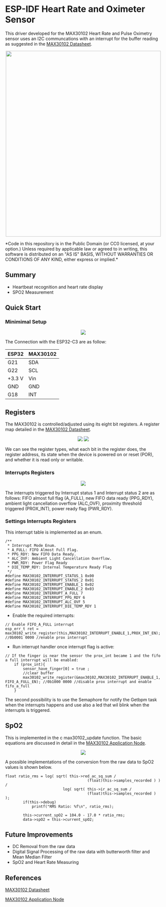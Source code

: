 ESP-IDF Heart Rate and Oximeter Sensor
====================

This driver developed for the MAX30102 Heart Rate and Pulse Oximetry sensor uses an I2C communcations with an interrupt for the buffer reading as suggested in the [MAX30102 Datasheet](https://datasheets.maximintegrated.com/en/ds/MAX30102.pdf).
<p align="center">
<img src="https://github.com/nferrante93/ESP32_MAX30102/blob/main/images/Breadboard_connections.bmp" width="500" height="600">
</p>
*Code in this repository is in the Public Domain (or CC0 licensed, at your option.)
Unless required by applicable law or agreed to in writing, this
software is distributed on an "AS IS" BASIS, WITHOUT WARRANTIES OR
CONDITIONS OF ANY KIND, either express or implied.*

## Summary 
* Heartbeat recognition and heart rate display
* SPO2 Measurement
## Quick Start
### Minimimal Setup

<p align="center">
<img src="https://github.com/nferrante93/esp32-max30102/blob/main/images/minimal_connections.bmp">
</p>
The Connection with the ESP32-C3 are as follow:

 ESP32        | MAX30102 
------------- | -------------
G21           | SDA
G22           | SCL
+3.3 V        | Vin
GND           | GND
G18           | INT
## Registers
The MAX30102 is controlled/adjusted using its eight bit registers. A register map detailed in the [MAX30102 Datasheet](https://datasheets.maximintegrated.com/en/ds/MAX30102.pdf). 
<p align="center">
<img src="https://github.com/nferrante93/esp32-max30102/blob/main/images/registers1.bmp">
<img src="https://github.com/nferrante93/esp32-max30102/blob/main/images/registers2.bmp">
</p>
We can see the register types, what each bit in the register does, the register address, its state when the device is powered on or reset (POR), and whether it is read only or writable.

### Interrupts Registers
<p align="center">
<img src="https://github.com/nferrante93/esp32-max30102/blob/main/images/interrupts_registers.bmp">
</p>

The interrupts triggered by Interrupt status 1 and Interrupt status 2 are as follows: FIFO almost full flag
(A_FULL), new FIFO data ready (PPG_RDY), ambient light cancellation overflow (ALC_OVF), proximity
threshold triggered (PROX_INT), power ready flag (PWR_RDY).
### Settings Interrupts Registers
This interrupt table is implemented as an enum.
```
/**
 * Interrupt Mode Enum.
 * A_FULL: FIFO Almost Full Flag.
 * PPG_RDY: New FIFO Data Ready.
 * ALC_OVF: Ambient Light Cancellation Overflow.
 * PWR_RDY: Power Flag Ready
 * DIE_TEMP_RDY: Internal Temperature Ready Flag
 */
#define MAX30102_INTERRUPT_STATUS_1 0x00
#define MAX30102_INTERRUPT_STATUS_2 0x01
#define MAX30102_INTERRUPT_ENABLE_1 0x02
#define MAX30102_INTERRUPT_ENABLE_2 0x03
#define MAX30102_INTERRUPT_A_FULL 7
#define MAX30102_INTERRUPT_PPG_RDY 6
#define MAX30102_INTERRUPT_ALC_OVF 5
#define MAX30102_INTERRUPT_DIE_TEMP_RDY 1

```
* Enable the required interrupts:
```
// Enable FIFO_A_FULL interrupt
esp_err_t ret = max30102_write_register(this,MAX30102_INTERRUPT_ENABLE_1,PROX_INT_EN);	//0b0001 0000 //enable prox interrupt 
```
* Run interrupt handler once interrupt flag is active:
```
// If the finger is near the sensor the prox_int became 1 and the fifo a full interrupt will be enabled:
	if (prox_int){
		sensor_have_finger[0] = true ;
		//clear buffer
		max30102_write_register(&max30102,MAX30102_INTERRUPT_ENABLE_1, FIFO_A_FULL_EN);	//0b1000 0000 //disable prox interrupt and enable fifo_a_full
	}

```
The second possibility is to use the Semaphore for notify the Getbpm task when the interrupts happens and use also a led that wil blink when the interrupts is triggered.

## SpO2
This is implemented in the c max30102_update function. The basic equations are discussed in detail in the [MAX30102 Application Node](https://pdfserv.maximintegrated.com/en/an/AN6409.pdf).
<p align="center">
<img src="https://github.com/nferrante93/esp32-max30102/blob/main/images/max30102SpO2.bmp">
</p>
A possible implementations of the conversion from the raw data to SpO2 values is shown below.

```
float ratio_rms = log( sqrt( this->red_ac_sq_sum /
                                     (float)this->samples_recorded ) ) /
                          log( sqrt( this->ir_ac_sq_sum /
                                     (float)this->samples_recorded ) );
        if(this->debug)
            printf("RMS Ratio: %f\n", ratio_rms);

        this->current_spO2 = 104.0 - 17.0 * ratio_rms;
        data->spO2 = this->current_spO2;
```

## Future Improvements
* DC Removal from the raw data
* Digital Signal Processing of the raw data with butterworth filter and Mean Median Filter 
* SpO2 and Heart Rate Measuring

## References
[MAX30102 Datasheet](https://datasheets.maximintegrated.com/en/ds/MAX30102.pdf)

[MAX30102 Application Node](https://pdfserv.maximintegrated.com/en/an/AN6409.pdf)
